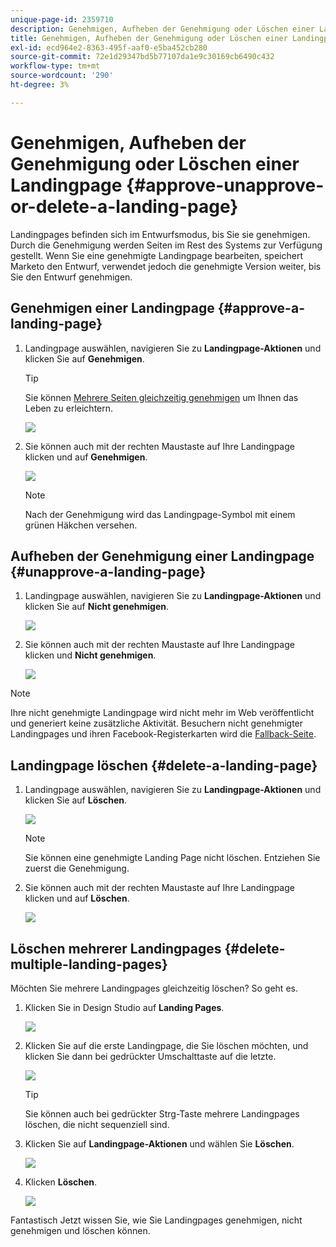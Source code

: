 ```yaml
---
unique-page-id: 2359710
description: Genehmigen, Aufheben der Genehmigung oder Löschen einer Landingpage - Marketo-Dokumente - Produktdokumentation
title: Genehmigen, Aufheben der Genehmigung oder Löschen einer Landingpage
exl-id: ecd964e2-8363-495f-aaf0-e5ba452cb280
source-git-commit: 72e1d29347bd5b77107da1e9c30169cb6490c432
workflow-type: tm+mt
source-wordcount: '290'
ht-degree: 3%

---
```


# Genehmigen, Aufheben der Genehmigung oder Löschen einer Landingpage {#approve-unapprove-or-delete-a-landing-page}

Landingpages befinden sich im Entwurfsmodus, bis Sie sie genehmigen. Durch die Genehmigung werden Seiten im Rest des Systems zur Verfügung gestellt. Wenn Sie eine genehmigte Landingpage bearbeiten, speichert Marketo den Entwurf, verwendet jedoch die genehmigte Version weiter, bis Sie den Entwurf genehmigen.

## Genehmigen einer Landingpage {#approve-a-landing-page}

1. Landingpage auswählen, navigieren Sie zu **Landingpage-Aktionen** und klicken Sie auf **Genehmigen**.

   >[!TIP]
   >
   >Sie können [Mehrere Seiten gleichzeitig genehmigen](/help/marketo/product-docs/demand-generation/landing-pages/landing-page-actions/approve-multiple-landing-pages-at-once.md) um Ihnen das Leben zu erleichtern.

   ![](assets/image2014-9-16-15-3a28-3a22.png)

1. Sie können auch mit der rechten Maustaste auf Ihre Landingpage klicken und auf **Genehmigen**.

   ![](assets/image2014-9-16-15-3a30-3a4.png)

   >[!NOTE]
   >
   >Nach der Genehmigung wird das Landingpage-Symbol mit einem grünen Häkchen versehen.

## Aufheben der Genehmigung einer Landingpage {#unapprove-a-landing-page}

1. Landingpage auswählen, navigieren Sie zu **Landingpage-Aktionen** und klicken Sie auf **Nicht genehmigen**.

   ![](assets/image2014-9-16-15-3a31-3a8.png)

1. Sie können auch mit der rechten Maustaste auf Ihre Landingpage klicken und **Nicht genehmigen**.

   ![](assets/image2014-9-16-15-3a31-3a34.png)

>[!NOTE]
>
>Ihre nicht genehmigte Landingpage wird nicht mehr im Web veröffentlicht und generiert keine zusätzliche Aktivität. Besuchern nicht genehmigter Landingpages und ihren Facebook-Registerkarten wird die [Fallback-Seite](/help/marketo/product-docs/administration/settings/set-a-fallback-page.md).

## Landingpage löschen {#delete-a-landing-page}

1. Landingpage auswählen, navigieren Sie zu **Landingpage-Aktionen** und klicken Sie auf **Löschen**.

   ![](assets/image2014-9-16-15-3a49-3a59.png)

   >[!NOTE]
   >
   >Sie können eine genehmigte Landing Page nicht löschen. Entziehen Sie zuerst die Genehmigung.

1. Sie können auch mit der rechten Maustaste auf Ihre Landingpage klicken und auf **Löschen**.

   ![](assets/image2014-9-16-15-3a50-3a40.png)

## Löschen mehrerer Landingpages {#delete-multiple-landing-pages}

Möchten Sie mehrere Landingpages gleichzeitig löschen? So geht es.

1. Klicken Sie in Design Studio auf **Landing Pages**.

   ![](assets/one.png)

1. Klicken Sie auf die erste Landingpage, die Sie löschen möchten, und klicken Sie dann bei gedrückter Umschalttaste auf die letzte.

   ![](assets/two.png)

   >[!TIP]
   >
   >Sie können auch bei gedrückter Strg-Taste mehrere Landingpages löschen, die nicht sequenziell sind.

1. Klicken Sie auf **Landingpage-Aktionen** und wählen Sie **Löschen**.

   ![](assets/three.png)

1. Klicken **Löschen**.

   ![](assets/four.png)

Fantastisch Jetzt wissen Sie, wie Sie Landingpages genehmigen, nicht genehmigen und löschen können.
